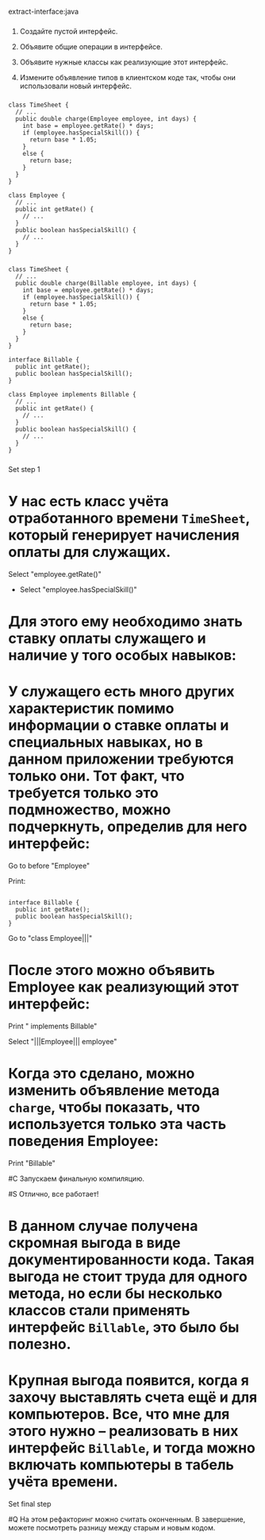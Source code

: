 extract-interface:java

###

1. Создайте пустой интерфейс.

2. Объявите общие операции в интерфейсе.

3. Объявите нужные классы как реализующие этот интерфейс.

4. Измените объявление типов в клиентском коде так, чтобы они использовали новый интерфейс.



###

```
class TimeSheet {
  // ...
  public double charge(Employee employee, int days) {
    int base = employee.getRate() * days;
    if (employee.hasSpecialSkill()) {
      return base * 1.05;
    }
    else {
      return base;
    }
  }
}

class Employee {
  // ...
  public int getRate() {
    // ...
  }
  public boolean hasSpecialSkill() {
    // ...
  }
}
```

###

```
class TimeSheet {
  // ...
  public double charge(Billable employee, int days) {
    int base = employee.getRate() * days;
    if (employee.hasSpecialSkill()) {
      return base * 1.05;
    }
    else {
      return base;
    }
  }
}

interface Billable {
  public int getRate();
  public boolean hasSpecialSkill();
}

class Employee implements Billable {
  // ...
  public int getRate() {
    // ...
  }
  public boolean hasSpecialSkill() {
    // ...
  }
}
```

###

Set step 1

# У нас есть класс учёта отработанного времени <code>TimeSheet</code>, который генерирует начисления оплаты для служащих. 

Select "employee.getRate()"
+ Select "employee.hasSpecialSkill()"

# Для этого ему необходимо знать ставку оплаты служащего и наличие у того особых навыков:

# У служащего есть много других характеристик помимо информации о ставке оплаты и специальных навыках, но в данном приложении требуются только они. Тот факт, что требуется только это подмножество, можно подчеркнуть, определив для него интерфейс:

Go to before "Employee"

Print:
```

interface Billable {
  public int getRate();
  public boolean hasSpecialSkill();
}

```

Go to "class Employee|||"

# После этого можно объявить Employee как реализующий этот интерфейс:

Print " implements Billable"

Select "|||Employee||| employee"

# Когда это сделано, можно изменить объявление метода <code>charge</code>, чтобы показать, что используется только эта часть поведения Employee:

Print "Billable"

#C Запускаем финальную компиляцию.

#S Отлично, все работает!

# В данном случае получена скромная выгода в виде документированности кода. Такая выгода не стоит труда для одного метода, но если бы несколько классов стали применять интерфейс <code>Billable</code>, это было бы полезно.

# Крупная выгода появится, когда я захочу выставлять счета ещё и для компьютеров. Все, что мне для этого нужно – реализовать в них интерфейс <code>Billable</code>, и тогда можно включать компьютеры в табель учёта времени.

Set final step

#Q На этом рефакторинг можно считать оконченным. В завершение, можете посмотреть разницу между старым и новым кодом.